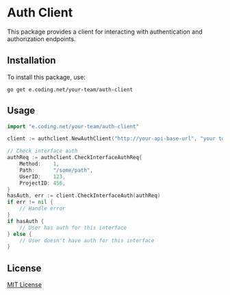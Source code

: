 # Auth Client

This package provides a client for interacting with authentication and authorization endpoints.

## Installation

To install this package, use:

```
go get e.coding.net/your-team/auth-client
```

## Usage

```go
import "e.coding.net/your-team/auth-client"

client := authclient.NewAuthClient("http://your-api-base-url", "your token")

// Check interface auth
authReq := authclient.CheckInterfaceAuthReq{
    Method:    1,
    Path:      "/some/path",
    UserID:    123,
    ProjectID: 456,
}
hasAuth, err := client.CheckInterfaceAuth(authReq)
if err != nil {
    // Handle error
}
if hasAuth {
    // User has auth for this interface
} else {
    // User doesn't have auth for this interface
}
```

## License

[MIT License](https://opensource.org/licenses/MIT)
